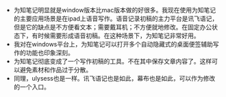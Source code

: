 - 为知笔记明显就是window版本比mac版本做的好很多。我现在使用为知笔记的主要应用场景是在ipad上语音写作。语音记录初稿的主力平台是讯飞语记，但是它的缺点是不方便看文本；需要戴耳机；不方便就地修改。在固定办公状态下，有时候需要形成语音初稿。在这种场景下，为知笔记非常好用。
- 我对在windows平台上，为知笔记可以打开多个自动隐藏式的桌面便签辅助写作的功能也印象深刻。
- 为知笔记彻底变成了一个写作初稿的工具。不在其中保存文章内容了。这样可以避免素材和作品过于分散。
- 同理，ulysess也是一样。讯飞语记也是如此，幕布也是如此，可以作为修改的一个入口。
